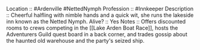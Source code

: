 Location :: #Ardenville #NettedNymph
Profession :: #Innkeeper
Description :: Cheerful halfling with nimble hands and a quick wit, she runs the lakeside inn known as the Netted Nymph.
Alive? :: Yes
Notes :: Offers discounted rooms to crews competing in the [[Lake Arden Boat Race]], hosts the Adventurers Guild quest board in a back corner, and trades gossip about the haunted old warehouse and the party's seized ship.
